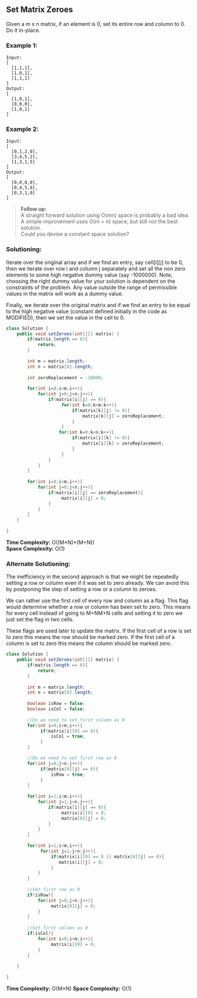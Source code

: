 ## Set Matrix Zeroes

Given a m x n matrix, if an element is 0, set its entire row and column to 0. Do it in-place.


### Example 1:
```
Input: 
[
  [1,1,1],
  [1,0,1],
  [1,1,1]
]
Output: 
[
  [1,0,1],
  [0,0,0],
  [1,0,1]
]
```

### Example 2:
```
Input: 
[
  [0,1,2,0],
  [3,4,5,2],
  [1,3,1,5]
]
Output: 
[
  [0,0,0,0],
  [0,4,5,0],
  [0,3,1,0]
]
```

> **Follow up:**  
> A straight forward solution using O(mn) space is probably a bad idea.  
> A simple improvement uses O(m + n) space, but still not the best solution.  
> Could you devise a constant space solution?  


 ### Solutioning:

Iterate over the original array and if we find an entry, say cell[i][j] to be 0, then we iterate over row i and column j separately and set all the non zero elements to some high negative dummy value (say -1000000). Note, choosing the right dummy value for your solution is dependent on the constraints of the problem. Any value outside the range of permissible values in the matrix will work as a dummy value.  

Finally, we iterate over the original matrix and if we find an entry to be equal to the high negative value (constant defined initially in the code as MODIFIED), then we set the value in the cell to 0.

```java
class Solution {
    public void setZeroes(int[][] matrix) {
        if(matrix.length == 0){
            return;
        }
        
        int m = matrix.length;
        int n = matrix[0].length;
    
        int zeroReplacement = -10000;
        
        for(int i=0;i<m;i++){
            for(int j=0;j<n;j++){
                if(matrix[i][j] == 0){
                     for(int k=0;k<m;k++){
                         if(matrix[k][j] != 0){
                             matrix[k][j] = zeroReplacement;
                         }
                     }
                    for(int k=0;k<n;k++){
                         if(matrix[i][k] != 0){
                             matrix[i][k] = zeroReplacement;
                         }
                     }
                }
            }
        }
        
        for(int i=0;i<m;i++){
            for(int j=0;j<n;j++){
                if(matrix[i][j] == zeroReplacement){
                     matrix[i][j] = 0;
                }
            }
        }
    }
      
}
```  
**Time Complexity:** O((M×N)×(M+N))  
**Space Complexity:** O(1)  


 ### Alternate Solutioning:

The inefficiency in the second approach is that we might be repeatedly setting a row or column even if it was set to zero already. We can avoid this by postponing the step of setting a row or a column to zeroes.

We can rather use the first cell of every row and column as a flag. This flag would determine whether a row or column has been set to zero. This means for every cell instead of going to M+NM+N cells and setting it to zero we just set the flag in two cells.

These flags are used later to update the matrix. If the first cell of a row is set to zero this means the row should be marked zero. If the first cell of a column is set to zero this means the column should be marked zero.

```java
class Solution {
    public void setZeroes(int[][] matrix) {
        if(matrix.length == 0){
            return;
        }
        
        int m = matrix.length;
        int n = matrix[0].length;
            
        boolean isRow = false;
        boolean isCol = false;
        
        //Do we need to set first column as 0
        for(int i=0;i<m;i++){
             if(matrix[i][0] == 0){
                 isCol = true;
             }
        }

        //Do we need to set first row as 0
        for(int j=0;j<n;j++){
             if(matrix[0][j] == 0){
                 isRow = true;
             }
        }
        
        for(int i=1;i<m;i++){
            for(int j=1;j<n;j++){
                if(matrix[i][j] == 0){
                     matrix[i][0] = 0;
                     matrix[0][j] = 0;
                }
            }
        }
        
        for(int i=1;i<m;i++){
             for(int j=1;j<n;j++){
                 if(matrix[i][0] == 0 || matrix[0][j] == 0){
                    matrix[i][j] = 0;   
                 }
            }
        }
        
        //Set first row as 0
        if(isRow){
            for(int j=0;j<n;j++){
                 matrix[0][j] = 0;
            }
        }
        
        //Set first column as 0
        if(isCol){
            for(int i=0;i<m;i++){
                 matrix[i][0] = 0;
            }
        }
        
    }
      
}
```
**Time Complexity:** O(M×N)
**Space Complexity:** O(1)  
